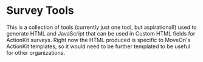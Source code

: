 # Survey Tools

This is a collection of tools (currently just one tool, but aspirational!) used to generate HTML and JavaScript that can be used in Custom HTML fields for ActionKit surveys. Right now the HTML produced is specific to MoveOn's ActionKit templates, so it would need to be further templated to be useful for other organizations.
